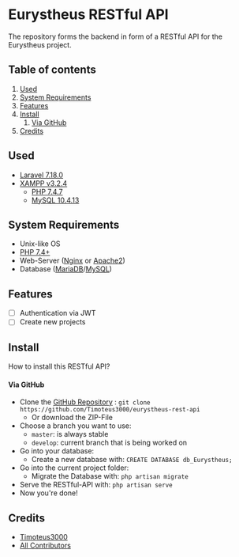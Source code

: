 # Eurystheus RESTful API
The repository forms the backend in form of a RESTful API for the Eurystheus project.

## Table of contents
1. [Used](#used)
1. [System Requirements](#system-requirements)
1. [Features](#features)
1. [Install](#install)
    1. [Via GitHub](#via-github)
1. [Credits](#credits)

## Used
* [Laravel 7.18.0](https://laravel.com)
* [XAMPP v3.2.4](https://www.apachefriends.org/index.html)
    * [PHP 7.4.7](https://www.php.net/)
    * [MySQL 10.4.13](https://www.mysql.com/)

## System Requirements
* Unix-like OS
* [PHP 7.4+](https://www.php.net/)
* Web-Server ([Nginx](https://www.nginx.com/) or [Apache2](https://httpd.apache.org/))
* Database ([MariaDB](https://mariadb.org/)/[MySQL](https://www.mysql.com/))

## Features
* [ ] Authentication via JWT
* [ ] Create new projects

## Install
How to install this RESTful API?

#### Via GitHub
* Clone the [GitHub Repository](https://github.com/Timoteus3000/eurystheus-rest-api) : `git clone https://github.com/Timoteus3000/eurystheus-rest-api`
    * Or download the ZIP-File
* Choose a branch you want to use:
    * `master`: is always stable
    * `develop`: current branch that is being worked on
* Go into your database:
    * Create a new database with: `CREATE DATABASE db_Eurystheus;`
* Go into the current project folder:
    * Migrate the Database with: `php artisan migrate`
* Serve the RESTful-API with: `php artisan serve`
* Now you're done!

## Credits
* [Timoteus3000](https://github.com/Timoteus3000)
* [All Contributors](https://github.com/Timoteus3000/eurystheus-rest-api/graphs/contributors)
